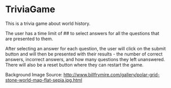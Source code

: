 # TriviaGame

This is a trivia game about world history.

The user has a time limit of ## to select answers for all the questions that are presented to them.

After selecting an answer for each question, the user will click on the submit button and will then be presented with their results - the number of correct answers, incorrect answers, and how many questions they left unanswered. There will also be a reset button where they can restart the game.

Background Image Source: http://www.billfrymire.com/gallery/polar-grid-stone-world-map-flat-sepia.jpg.html
